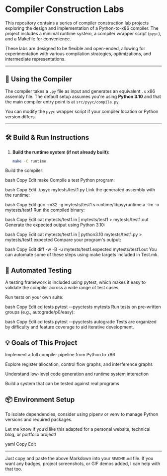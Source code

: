# Compiler Construction Labs

This repository contains a series of compiler construction lab projects exploring the design and implementation of a Python-to-x86 compiler. The project includes a minimal runtime system, a compiler wrapper script (`pyyc`), and a Makefile for convenience.

These labs are designed to be flexible and open-ended, allowing for experimentation with various compilation strategies, optimizations, and intermediate representations.

---

## 🔧 Using the Compiler

The compiler takes a `.py` file as input and generates an equivalent `.s` x86 assembly file. The default setup assumes you're using **Python 3.10** and that the main compiler entry point is at `src/pyyc/compile.py`.

You can modify the `pyyc` wrapper script if your compiler location or Python version differs.

---

## 🛠 Build & Run Instructions

1. **Build the runtime system (if not already built):**
   ```bash
   make -C runtime
Build the compiler:

bash
Copy
Edit
make
Compile a test Python program:

bash
Copy
Edit
./pyyc mytests/test1.py
Link the generated assembly with the runtime:

bash
Copy
Edit
gcc -m32 -g mytests/test1.s runtime/libpyyruntime.a -lm -o mytests/test1
Run the compiled binary:

bash
Copy
Edit
cat mytests/test1.in | mytests/test1 > mytests/test1.out
Generate the expected output using Python 3.10:

bash
Copy
Edit
cat mytests/test1.in | python3.10 mytests/test1.py > mytests/test1.expected
Compare your program's output:

bash
Copy
Edit
diff -w -B -u mytests/test1.expected mytests/test1.out
You can automate some of these steps using make targets included in Test.mk.

## 🧪 Automated Testing
A testing framework is included using pytest, which makes it easy to validate the compiler across a wide range of test cases.

Run tests on your own suite:

bash
Copy
Edit
cd tests
pytest --pyyctests mytests
Run tests on pre-written groups (e.g., autograde/p0/easy):

bash
Copy
Edit
cd tests
pytest --pyyctests autograde
Tests are organized by difficulty and feature coverage to aid iterative development.

## 💡 Goals of This Project
Implement a full compiler pipeline from Python to x86

Explore register allocation, control flow graphs, and interference graphs

Understand low-level code generation and runtime system interaction

Build a system that can be tested against real programs

## 📦 Environment Setup
To isolate dependencies, consider using pipenv or venv to manage Python versions and required packages.

Let me know if you’d like this adapted for a personal website, technical blog, or portfolio project!

yaml
Copy
Edit

---

Just copy and paste the above Markdown into your `README.md` file. If you want any badges, project screenshots, or GIF demos added, I can help with that too.








